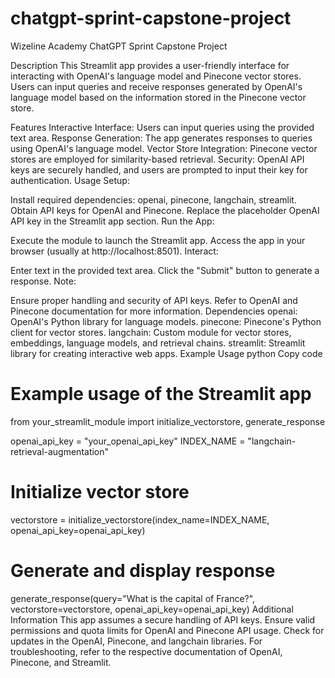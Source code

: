 # chatgpt-sprint-capstone-project
Wizeline Academy ChatGPT Sprint Capstone Project

Description
This Streamlit app provides a user-friendly interface for interacting with OpenAI's language model and Pinecone vector stores. Users can input queries and receive responses generated by OpenAI's language model based on the information stored in the Pinecone vector store.

Features
Interactive Interface: Users can input queries using the provided text area.
Response Generation: The app generates responses to queries using OpenAI's language model.
Vector Store Integration: Pinecone vector stores are employed for similarity-based retrieval.
Security: OpenAI API keys are securely handled, and users are prompted to input their key for authentication.
Usage
Setup:

Install required dependencies: openai, pinecone, langchain, streamlit.
Obtain API keys for OpenAI and Pinecone.
Replace the placeholder OpenAI API key in the Streamlit app section.
Run the App:

Execute the module to launch the Streamlit app.
Access the app in your browser (usually at http://localhost:8501).
Interact:

Enter text in the provided text area.
Click the "Submit" button to generate a response.
Note:

Ensure proper handling and security of API keys.
Refer to OpenAI and Pinecone documentation for more information.
Dependencies
openai: OpenAI's Python library for language models.
pinecone: Pinecone's Python client for vector stores.
langchain: Custom module for vector stores, embeddings, language models, and retrieval chains.
streamlit: Streamlit library for creating interactive web apps.
Example Usage
python
Copy code
# Example usage of the Streamlit app
from your_streamlit_module import initialize_vectorstore, generate_response

openai_api_key = "your_openai_api_key"
INDEX_NAME = "langchain-retrieval-augmentation"

# Initialize vector store
vectorstore = initialize_vectorstore(index_name=INDEX_NAME, openai_api_key=openai_api_key)

# Generate and display response
generate_response(query="What is the capital of France?", vectorstore=vectorstore, openai_api_key=openai_api_key)
Additional Information
This app assumes a secure handling of API keys.
Ensure valid permissions and quota limits for OpenAI and Pinecone API usage.
Check for updates in the OpenAI, Pinecone, and langchain libraries.
For troubleshooting, refer to the respective documentation of OpenAI, Pinecone, and Streamlit.